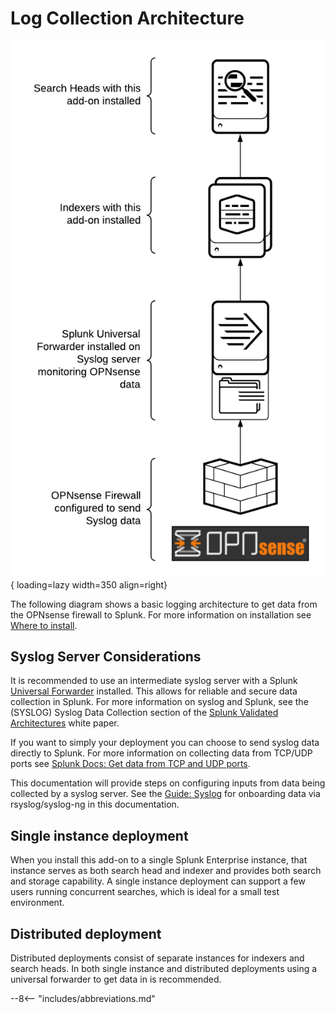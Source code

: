 # Log Collection Architecture

![Logging Architecture](../images/opnsense-log-architecture.png){ loading=lazy width=350 align=right}

The following diagram shows a basic logging architecture to get data from the OPNsense firewall to Splunk. For more information on installation see [Where to install](../where-to-install/).

## Syslog Server Considerations

It is recommended to use an intermediate syslog server with a Splunk [Universal Forwarder](https://www.splunk.com/en_us/download/universal-forwarder.html) installed. This allows for reliable and secure data collection in Splunk. For more information on syslog and Splunk, see the (SYSLOG) Syslog Data Collection section of the [Splunk Validated Architectures](https://www.splunk.com/pdfs/technical-briefs/splunk-validated-architectures.pdf) white paper.

If you want to simply your deployment you can choose to send syslog data directly to Splunk. For more information on collecting data from TCP/UDP ports see [Splunk Docs: Get data from TCP and UDP ports](https://docs.splunk.com/Documentation/Splunk/latest/Data/Monitornetworkports).

This documentation will provide steps on configuring inputs from data being collected by a syslog server. See the [Guide: Syslog](../../guides/guide-syslog) for onboarding data via rsyslog/syslog-ng in this documentation.


## Single instance deployment

When you install this add-on to a single Splunk Enterprise instance, that instance serves as both search head and indexer and provides both search and storage capability. A single instance deployment can support a few users running concurrent searches, which is ideal for a small test environment.

## Distributed deployment

Distributed deployments consist of separate instances for indexers and search heads. In both single instance and distributed deployments using a universal forwarder to get data in is recommended.

--8<-- "includes/abbreviations.md"
